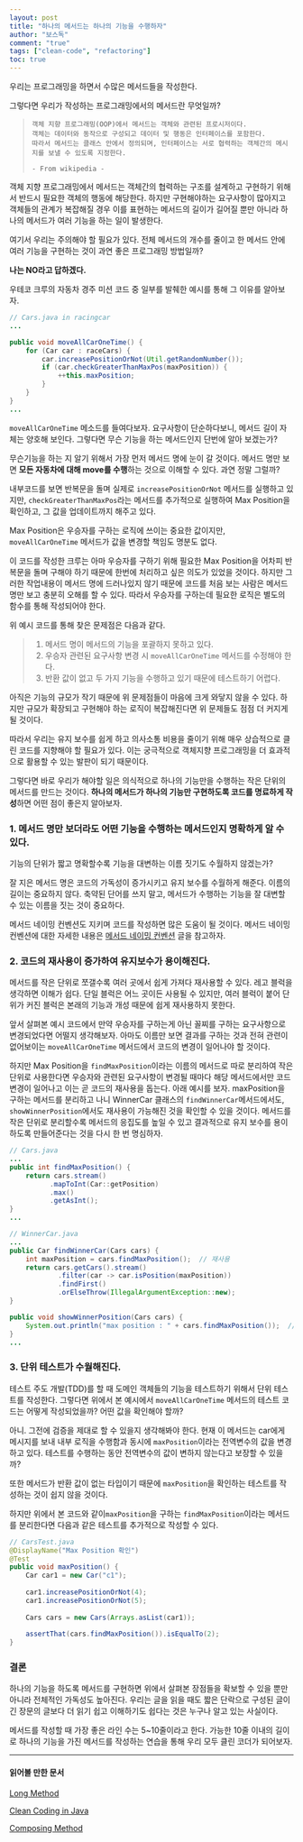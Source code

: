 ```yaml
---
layout: post
title: "하나의 메서드는 하나의 기능을 수행하자"
author: "보스독"
comment: "true"
tags: ["clean-code", "refactoring"]
toc: true
---
```




우리는 프로그래밍을 하면서 수많은 메서드들을 작성한다. 

그렇다면 우리가 작성하는 프로그래밍에서의 메서드란 무엇일까? 

> ```
> 객체 지향 프로그래밍(OOP)에서 메서드는 객체와 관련된 프로시저이다. 
> 객체는 데이터와 동작으로 구성되고 데이터 및 행동은 인터페이스를 포함한다. 
> 따라서 메서드는 클래스 안에서 정의되며, 인터페이스는 서로 협력하는 객체간의 메시지를 보낼 수 있도록 지정한다.
> 
> - From wikipedia - 
> ```

객체 지향 프로그래밍에서 메서드는 객체간의 협력하는 구조를 설계하고 구현하기 위해서 반드시 필요한 객체의 행동에 해당한다. 하지만 구현해야하는 요구사항이 많아지고 객체들의 관계가 복잡해질 경우 이를 표현하는 메서드의 길이가 길어질 뿐만 아니라 하나의 메서드가 여러 기능을 하는 일이 발생한다.

여기서 우리는 주의해야 할 필요가 있다. 전체 메서드의 개수를 줄이고 한 메서드 안에 여러 기능을 구현하는 것이 과연 좋은 프로그래밍 방법일까?

**나는 NO라고 답하겠다.**

우테코 크루의 자동차 경주 미션 코드 중 일부를 발췌한 예시를 통해 그 이유를 알아보자. 

```java
// Cars.java in racingcar
...

public void moveAllCarOneTime() {
    for (Car car : raceCars) {
        car.increasePositionOrNot(Util.getRandomNumber());
        if (car.checkGreaterThanMaxPos(maxPosition)) {
            ++this.maxPosition;
        }
    }
}
...
```

 `moveAllCarOneTime` 메소드를 들여다보자. 요구사항이 단순하다보니, 메서드 길이 자체는 양호해 보인다. 그렇다면 무슨 기능을 하는 메서드인지 단번에 알아 보겠는가?

무슨기능을 하는 지 알기 위해서 가장 먼저 메서드 명에 눈이 갈 것이다. 메서드 명만 보면 **모든 자동차에 대해 move를 수행**하는 것으로 이해할 수 있다. 과연 정말 그럴까?

내부코드를 보면 반복문을 돌며 실제로 `increasePositionOrNot` 메서드를 실행하고 있지만, `checkGreaterThanMaxPos`라는 메서드를 추가적으로 실행하여 Max Position을 확인하고, 그 값을 업데이트까지 해주고 있다.

Max Position은 우승자를 구하는 로직에 쓰이는 중요한 값이지만, `moveAllCarOneTime` 메서드가 값을 변경할 책임도 명분도 없다.

이 코드를 작성한 크루는 아마 우승자를 구하기 위해 필요한 Max Position을  어차피 반복문을 돌며 구해야 하기 때문에 한번에 처리하고 싶은 의도가 있었을 것이다. 하지만 그러한 작업내용이 메서드 명에 드러나있지 않기 때문에 코드를 처음 보는 사람은 메서드 명만 보고 충분히 오해를 할 수 있다. 따라서 우승자를 구하는데 필요한 로직은 별도의 함수를 통해 작성되어야 한다.

위 예시 코드를 통해 찾은 문제점은 다음과 같다.

> 1. 메서드 명이 메서드의 기능을 포괄하지 못하고 있다.
> 2. 우승자 관련된 요구사항 변경 시  `moveAllCarOneTime`  메서드를 수정해야 한다.
> 3. 반환 값이 없고 두 가지 기능을 수행하고 있기 때문에 테스트하기 어렵다. 

아직은 기능의 규모가 작기 때문에 위 문제점들이 마음에 크게 와닿지 않을 수 있다. 하지만 규모가 확장되고 구현해야 하는 로직이 복잡해진다면 위 문제들도 점점 더 커지게 될 것이다.

따라서 우리는 유지 보수를 쉽게 하고 의사소통 비용을 줄이기 위해 매우 상습적으로 클린 코드를 지향해야 할 필요가 있다. 이는 궁극적으로 객체지향 프로그래밍을 더 효과적으로 활용할 수 있는 발판이 되기 때문이다.

그렇다면 바로 우리가 해야할 일은 의식적으로 하나의 기능만을 수행하는 작은 단위의 메서드를 만드는 것이다. **하나의 메서드가 하나의 기능만 구현하도록 코드를 명료하게 작성**하면 어떤 점이 좋은지 알아보자.



### 1. 메서드 명만 보더라도 어떤 기능을 수행하는 메서드인지 명확하게 알 수 있다.

기능의 단위가 짧고 명확할수록 기능을 대변하는 이름 짓기도 수월하지 않겠는가?

잘 지은 메서드 명은 코드의 가독성이 증가시키고 유지 보수를 수월하게 해준다. 이름의 길이는 중요하지 않다. 축약된 단어를 쓰지 말고, 메서드가 수행하는 기능을 잘 대변할 수 있는 이름을 짓는 것이 중요하다.

메서드 네이밍 컨벤션도 지키며 코드를 작성하면 많은 도움이 될 것이다. 메서드 네이밍 컨벤션에 대한 자세한 내용은 [메서드 네이밍 컨벤션](https://woowacourse.github.io/javable/2020-04-26/Method-Naming) 글을 참고하자.



### 2. 코드의 재사용이 증가하여 유지보수가 용이해진다.

메서드를 작은 단위로 쪼갤수록 여러 곳에서 쉽게 가져다 재사용할 수 있다. 레고 블럭을 생각하면 이해가 쉽다. 단일 블럭은 어느 곳이든 사용될 수 있지만, 여러 블럭이 붙어 단위가 커진 블럭은 본래의 기능과 개성 때문에 쉽게 재사용하지 못한다. 

앞서 살펴본 예시 코드에서 만약 우승자를 구하는게 아닌 꼴찌를 구하는 요구사항으로 변경되었다면 어떨지 생각해보자. 아마도 이름만 보면 결과를 구하는 것과 전혀 관련이 없어보이는  `moveAllCarOneTime` 메서드에서 코드의 변경이 일어나야 할 것이다.

하지만 Max Position을 `findMaxPosition`이라는 이름의 메서드로 따로 분리하여 작은 단위로 사용한다면 우승자와 관련된 요구사항이 변경될 때마다 해당 메서드에서만 코드 변경이 일어나고 이는 곧 코드의 재사용을 돕는다. 아래 예시를 보자. maxPosition을 구하는 메서드를 분리하고 나니 WinnerCar 클래스의 `findWinnerCar`메서드에서도, `showWinnerPosition`에서도 재사용이 가능해진 것을 확인할 수 있을 것이다. 메서드를 작은 단위로 분리할수록 메서드의 응집도를 높일 수 있고 결과적으로 유지 보수를 용이하도록 만들어준다는 것을 다시 한 번 명심하자.

``` java
// Cars.java
...
public int findMaxPosition() {
    return cars.stream()
          .mapToInt(Car::getPosition)
          .max()
          .getAsInt();
}
...

// WinnerCar.java
...
public Car findWinnerCar(Cars cars) {
    int maxPosition = cars.findMaxPosition();  // 재사용
    return cars.getCars().stream()
            .filter(car -> car.isPosition(maxPosition))
            .findFirst()
            .orElseThrow(IllegalArgumentException::new);
}

public void showWinnerPosition(Cars cars) {
    System.out.println("max position : " + cars.findMaxPosition());  // 재사용
}
...
```


### 3. 단위 테스트가 수월해진다.

테스트 주도 개발(TDD)를 할 때 도메인 객체들의 기능을 테스트하기 위해서 단위 테스트를 작성한다. 그렇다면 위에서 본 예시에서  `moveAllCarOneTime` 메서드의 테스트 코드는 어떻게 작성되었을까? 어떤 값을 확인해야 할까?

아니. 그전에 검증을 제대로 할 수 있을지 생각해봐야 한다. 현재 이 메서드는 car에게 메시지를 보내 내부 로직을 수행함과 동시에 `maxPosition`이라는 전역변수의 값을 변경하고 있다. 테스트를 수행하는 동안 전역변수의 값이 변하지 않는다고 보장할 수 있을까? 

또한 메서드가 반환 값이 없는 타입이기 때문에 `maxPosition`을 확인하는 테스트를 작성하는 것이 쉽지 않을 것이다. 

하지만 위에서 본 코드와 같이`maxPosition`을 구하는 `findMaxPosition`이라는 메서드를 분리한다면 다음과 같은 테스트를 추가적으로 작성할 수 있다.

``` java
// CarsTest.java
@DisplayName("Max Position 확인")
@Test
public void maxPosition() {
    Car car1 = new Car("c1");
  
    car1.increasePositionOrNot(4);
    car1.increasePositionOrNot(5);
  
    Cars cars = new Cars(Arrays.asList(car1));
  
    assertThat(cars.findMaxPosition()).isEqualTo(2);
}
```



### 결론 

하나의 기능을 하도록 메서드를 구현하면 위에서 살펴본 장점들을 확보할 수 있을 뿐만 아니라 전체적인 가독성도 높아진다. 우리는 글을 읽을 때도 짧은 단락으로 구성된 글이 긴 장문의 글보다 더 읽기 쉽고 이해하기도 쉽다는 것은 누구나 알고 있는 사실이다.

메서드를 작성할 때 가장 좋은 라인 수는 5~10줄이라고 한다. 가능한 10줄 이내의 길이로 하나의 기능을 가진 메서드를 작성하는 연습을 통해 우리 모두 클린 코더가 되어보자.

---

#### 읽어볼 만한 문서

[Long Method](https://refactoring.guru/smells/long-method)

[Clean Coding in Java](https://www.baeldung.com/java-clean-code)

[Composing Method](https://refactoring.guru/extract-method)

